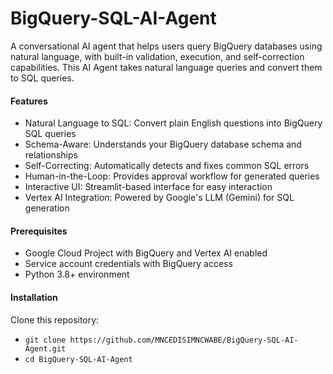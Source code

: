 # BigQuery-SQL-AI-Agent

A conversational AI agent that helps users query BigQuery databases using natural language, with built-in validation, execution, and self-correction capabilities. This AI Agent takes natural language queries and convert them to SQL queries.

#### Features
- Natural Language to SQL: Convert plain English questions into BigQuery SQL queries
- Schema-Aware: Understands your BigQuery database schema and relationships
- Self-Correcting: Automatically detects and fixes common SQL errors
- Human-in-the-Loop: Provides approval workflow for generated queries
- Interactive UI: Streamlit-based interface for easy interaction
- Vertex AI Integration: Powered by Google's LLM (Gemini) for SQL generation

#### Prerequisites
- Google Cloud Project with BigQuery and Vertex AI enabled
- Service account credentials with BigQuery access
- Python 3.8+ environment

#### Installation
Clone this repository:
- ``git clone https://github.com/MNCEDISIMNCWABE/BigQuery-SQL-AI-Agent.git``
- ```cd BigQuery-SQL-AI-Agent```
